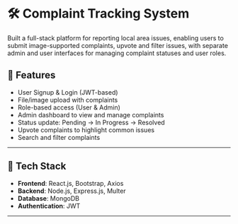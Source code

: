 # 🛠️ Complaint Tracking System

Built a full-stack platform for reporting local area issues, enabling users to submit image-supported complaints, upvote and filter issues, with separate admin and user interfaces for managing complaint statuses and user roles.

## 🚀 Features

- User Signup & Login (JWT-based)
- File/image upload with complaints
- Role-based access (User & Admin)
- Admin dashboard to view and manage complaints
- Status update: Pending → In Progress → Resolved
- Upvote complaints to highlight common issues
- Search and filter complaints

---

## 🧱 Tech Stack

- **Frontend**: React.js, Bootstrap, Axios
- **Backend**: Node.js, Express.js, Multer
- **Database**: MongoDB
- **Authentication**: JWT

---



